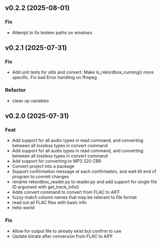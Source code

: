 ## v0.2.2 (2025-08-01)

### Fix

- Attempt to fix broken paths on windows

## v0.2.1 (2025-07-31)

### Fix

- Add unit tests for utils and convert. Make is_rekordbox_running() more specific. Fix bad Error handling on ffmpeg

### Refactor

- clean up variables

## v0.2.0 (2025-07-31)

### Feat

- Add support for all audio types in read command, and converting between all lossless types in convert command
- Add support for all audio types in read command, and converting between all lossless types in convert command
- Add support for converting to MP3 320 CBR
- Convert project into a package
- Support confirmation message at each confirmation, and wait till end of program to commit changes
- rename rekordbox_reader.py to reader.py and add support for single file ID argument with get_track_info()
- Adds convert command to convert from FLAC to AIFF
- fuzzy match column names that may be relevant to file format
- read out all FLAC files with basic info
- hello world

### Fix

- Allow for output file to already exist but confirm to use
- Update bitrate after conversion from FLAC to AIFF
